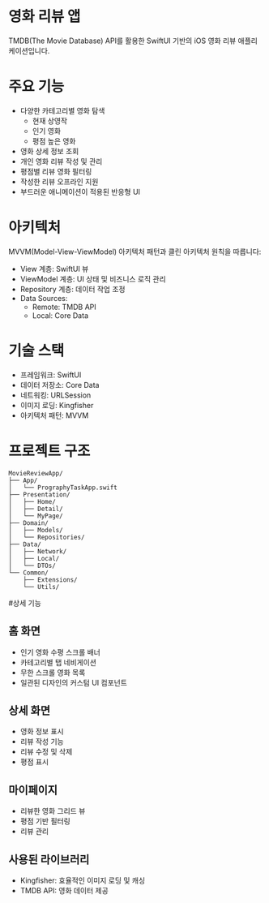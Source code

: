 # 영화 리뷰 앱
TMDB(The Movie Database) API를 활용한 SwiftUI 기반의 iOS 영화 리뷰 애플리케이션입니다.
# 주요 기능
- 다양한 카테고리별 영화 탐색
  - 현재 상영작
  - 인기 영화
  - 평점 높은 영화
- 영화 상세 정보 조회
- 개인 영화 리뷰 작성 및 관리
- 평점별 리뷰 영화 필터링
- 작성한 리뷰 오프라인 지원
- 부드러운 애니메이션이 적용된 반응형 UI

# 아키텍처
MVVM(Model-View-ViewModel) 아키텍처 패턴과 클린 아키텍처 원칙을 따릅니다:
- View 계층: SwiftUI 뷰
- ViewModel 계층: UI 상태 및 비즈니스 로직 관리
- Repository 계층: 데이터 작업 조정
- Data Sources:
    - Remote: TMDB API
    - Local: Core Data

# 기술 스택
- 프레임워크: SwiftUI
- 데이터 저장소: Core Data
- 네트워킹: URLSession
- 이미지 로딩: Kingfisher
- 아키텍처 패턴: MVVM

# 프로젝트 구조
```
MovieReviewApp/
├── App/
│   └── PrographyTaskApp.swift
├── Presentation/
│   ├── Home/
│   ├── Detail/
│   └── MyPage/
├── Domain/
│   ├── Models/
│   └── Repositories/
├── Data/
│   ├── Network/
│   ├── Local/
│   └── DTOs/
└── Common/
    ├── Extensions/
    └── Utils/
```

#상세 기능
## 홈 화면
- 인기 영화 수평 스크롤 배너
- 카테고리별 탭 네비게이션
- 무한 스크롤 영화 목록
- 일관된 디자인의 커스텀 UI 컴포넌트

## 상세 화면
- 영화 정보 표시
- 리뷰 작성 기능
- 리뷰 수정 및 삭제
- 평점 표시

## 마이페이지
- 리뷰한 영화 그리드 뷰
- 평점 기반 필터링
- 리뷰 관리

## 사용된 라이브러리
- Kingfisher: 효율적인 이미지 로딩 및 캐싱
- TMDB API: 영화 데이터 제공
